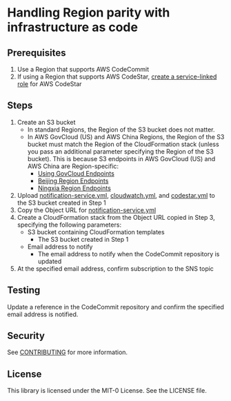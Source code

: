 # Handling Region parity with infrastructure as code 

## Prerequisites
1. Use a Region that supports AWS CodeCommit
2. If using a Region that supports AWS CodeStar, [create a service-linked role](https://docs.aws.amazon.com/IAM/latest/UserGuide/using-service-linked-roles.html#create-service-linked-role) for AWS CodeStar

## Steps

1. Create an S3 bucket
    - In standard Regions, the Region of the S3 bucket does not matter. 
    - In AWS GovCloud (US) and AWS China Regions, the Region of the S3 bucket must match the Region of the CloudFormation stack (unless you pass an additional parameter specifying the Region of the S3 bucket). This is because S3 endpoints in AWS GovCloud (US) and AWS China are Region-specific:
        - [Using GovCloud Endpoints](https://docs.aws.amazon.com/govcloud-us/latest/UserGuide/using-govcloud-endpoints.html)
        - [Beijing Region Endpoints](https://docs.amazonaws.cn/en_us/aws/latest/userguide/endpoints-Beijing.html)
        - [Ningxia Region Endpoints](https://docs.amazonaws.cn/en_us/aws/latest/userguide/endpoints-Ningxia.html)
2. Upload [notification-service.yml](), [cloudwatch.yml](cloudwatch.yml), and [codestar.yml](codestar.yml) to the S3 bucket created in Step 1
3. Copy the Object URL for [notification-service.yml](notification-service.yml)
4. Create a CloudFormation stack from the Object URL copied in Step 3, specifying the following parameters:
    - S3 bucket containing CloudFormation templates
        - The S3 bucket created in Step 1
    - Email address to notify
        - The email address to notify when the CodeCommit repository is updated
5. At the specified email address, confirm subscription to the SNS topic

## Testing

Update a reference in the CodeCommit repository and confirm the specified email address is notified.

## Security

See [CONTRIBUTING](CONTRIBUTING.md#security-issue-notifications) for more information.

## License

This library is licensed under the MIT-0 License. See the LICENSE file.

